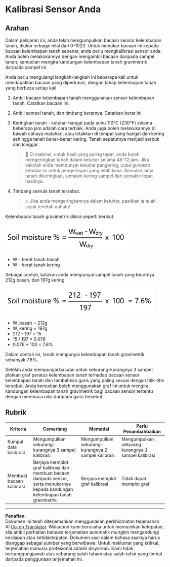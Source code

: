 <!--
CO_OP_TRANSLATOR_METADATA:
{
  "original_hash": "506d21b544d5de47406c89ad496a21cd",
  "translation_date": "2025-08-28T01:16:44+00:00",
  "source_file": "2-farm/lessons/2-detect-soil-moisture/assignment.md",
  "language_code": "ms"
}
-->
# Kalibrasi Sensor Anda

## Arahan

Dalam pelajaran ini, anda telah mengumpulkan bacaan sensor kelembapan tanah, diukur sebagai nilai dari 0-1023. Untuk menukar bacaan ini kepada bacaan kelembapan tanah sebenar, anda perlu mengkalibrasi sensor anda. Anda boleh melakukannya dengan mengambil bacaan daripada sampel tanah, kemudian mengira kandungan kelembapan tanah gravimetrik daripada sampel ini.

Anda perlu mengulangi langkah-langkah ini beberapa kali untuk mendapatkan bacaan yang diperlukan, dengan tahap kelembapan tanah yang berbeza setiap kali.

1. Ambil bacaan kelembapan tanah menggunakan sensor kelembapan tanah. Catatkan bacaan ini.

1. Ambil sampel tanah, dan timbang beratnya. Catatkan berat ini.

1. Keringkan tanah - ketuhar hangat pada suhu 110°C (230°F) selama beberapa jam adalah cara terbaik. Anda juga boleh melakukannya di bawah cahaya matahari, atau letakkan di tempat yang hangat dan kering sehingga tanah benar-benar kering. Tanah sepatutnya menjadi serbuk dan longgar.

    > 💁 Di makmal, untuk hasil yang paling tepat, anda boleh mengeringkan tanah dalam ketuhar selama 48-72 jam. Jika sekolah anda mempunyai ketuhar pengering, cuba gunakan ketuhar ini untuk pengeringan yang lebih lama. Semakin lama tanah dikeringkan, semakin kering sampel dan semakin tepat hasilnya.

1. Timbang semula tanah tersebut.

    > 🔥 Jika anda mengeringkannya dalam ketuhar, pastikan ia telah sejuk terlebih dahulu!

Kelembapan tanah gravimetrik dikira seperti berikut:

![kelembapan tanah % ialah berat basah tolak berat kering, dibahagi dengan berat kering, darab 100](../../../../../translated_images/gsm-calculation.6da38c6201eec14e7573bb2647aa18892883193553d23c9d77e5dc681522dfb2.ms.png)

* W - berat tanah basah  
* W - berat tanah kering  

Sebagai contoh, katakan anda mempunyai sampel tanah yang beratnya 212g basah, dan 197g kering.

![Pengiraan yang telah diisi](../../../../../translated_images/gsm-calculation-example.99f9803b4f29e97668e7c15412136c0c399ab12dbba0b89596fdae9d8aedb6fb.ms.png)

* W_basah = 212g  
* W_kering = 197g  
* 212 - 197 = 15  
* 15 / 197 = 0.076  
* 0.076 * 100 = 7.6%  

Dalam contoh ini, tanah mempunyai kelembapan tanah gravimetrik sebanyak 7.6%.

Setelah anda mempunyai bacaan untuk sekurang-kurangnya 3 sampel, plotkan graf peratus kelembapan tanah terhadap bacaan sensor kelembapan tanah dan tambahkan garis yang paling sesuai dengan titik-titik tersebut. Anda kemudian boleh menggunakan graf ini untuk mengira kandungan kelembapan tanah gravimetrik bagi bacaan sensor tertentu dengan membaca nilai daripada garis tersebut.

## Rubrik

| Kriteria | Cemerlang | Memadai | Perlu Penambahbaikan |
| -------- | --------- | -------- | -------------------- |
| Kumpul data kalibrasi | Mengumpulkan sekurang-kurangnya 3 sampel kalibrasi | Mengumpulkan sekurang-kurangnya 2 sampel kalibrasi | Mengumpulkan sekurang-kurangnya 1 sampel kalibrasi |
| Membuat bacaan kalibrasi | Berjaya memplot graf kalibrasi dan membuat bacaan daripada sensor, serta menukarnya kepada kandungan kelembapan tanah gravimetrik | Berjaya memplot graf kalibrasi | Tidak dapat memplot graf |

---

**Penafian**:  
Dokumen ini telah diterjemahkan menggunakan perkhidmatan terjemahan AI [Co-op Translator](https://github.com/Azure/co-op-translator). Walaupun kami berusaha untuk memastikan ketepatan, sila ambil perhatian bahawa terjemahan automatik mungkin mengandungi kesilapan atau ketidaktepatan. Dokumen asal dalam bahasa asalnya harus dianggap sebagai sumber yang berwibawa. Untuk maklumat yang kritikal, terjemahan manusia profesional adalah disyorkan. Kami tidak bertanggungjawab atas sebarang salah faham atau salah tafsir yang timbul daripada penggunaan terjemahan ini.